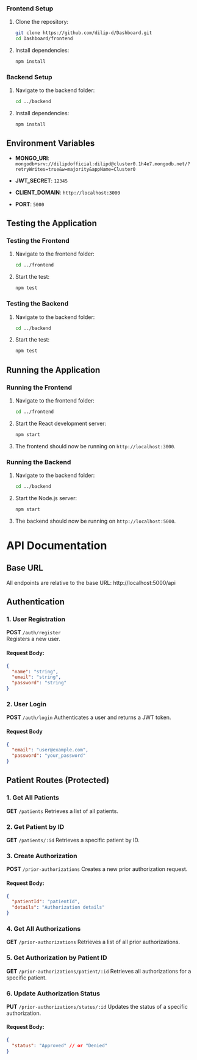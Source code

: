 ### Frontend Setup

1. Clone the repository:

   ```bash
   git clone https://github.com/dilip-d/Dashboard.git
   cd Dashboard/frontend
   ```

2. Install dependencies:

   ```bash
   npm install
   ```

### Backend Setup

1. Navigate to the backend folder:

   ```bash
   cd ../backend
   ```

2. Install dependencies:

   ```bash
   npm install
   ```

## Environment Variables

- **MONGO_URI**:
  `mongodb+srv://dilipdofficial:dilipd@cluster0.1h4e7.mongodb.net/?retryWrites=true&w=majority&appName=Cluster0`

- **JWT_SECRET**:
  `12345`

- **CLIENT_DOMAIN**:
  `http://localhost:3000`

- **PORT**:
  `5000`

## Testing the Application

### Testing the Frontend

1. Navigate to the frontend folder:

   ```bash
   cd ../frontend
   ```

2. Start the test:

   ```bash
   npm test
   ```

### Testing the Backend

1. Navigate to the backend folder:

   ```bash
   cd ../backend
   ```

2. Start the test:

   ```bash
   npm test
   ```

## Running the Application

### Running the Frontend

1. Navigate to the frontend folder:

   ```bash
   cd ../frontend
   ```

2. Start the React development server:

   ```bash
   npm start
   ```

3. The frontend should now be running on `http://localhost:3000`.

### Running the Backend

1. Navigate to the backend folder:

   ```bash
   cd ../backend
   ```

2. Start the Node.js server:

   ```bash
   npm start
   ```

3. The backend should now be running on `http://localhost:5000`.

# API Documentation

## Base URL

All endpoints are relative to the base URL: http://localhost:5000/api

## Authentication

### 1. User Registration

**POST** `/auth/register`  
Registers a new user.

#### Request Body:

```json
{
  "name": "string",
  "email": "string",
  "password": "string"
}
```

### 2. User Login

**POST** `/auth/login`
Authenticates a user and returns a JWT token.

#### Request Body

```json
{
  "email": "user@example.com",
  "password": "your_password"
}
```

## Patient Routes (Protected)

### 1. Get All Patients

**GET** `/patients`
Retrieves a list of all patients.

### 2. Get Patient by ID

**GET** `/patients/:id`
Retrieves a specific patient by ID.

### 3. Create Authorization

**POST** `/prior-authorizations`
Creates a new prior authorization request.

#### Request Body:

```json
{
  "patientId": "patientId",
  "details": "Authorization details"
}
```

### 4. Get All Authorizations

**GET** `/prior-authorizations`
Retrieves a list of all prior authorizations.

### 5. Get Authorization by Patient ID

**GET** `/prior-authorizations/patient/:id`
Retrieves all authorizations for a specific patient.

### 6. Update Authorization Status

**PUT** `/prior-authorizations/status/:id`
Updates the status of a specific authorization.

#### Request Body:

```json
{
  "status": "Approved" // or "Denied"
}
```
